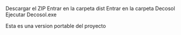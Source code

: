 Descargar el ZIP 
Entrar en la carpeta dist
Entrar en la carpeta Decosol
Ejecutar Decosol.exe

Esta es una version portable del proyecto

